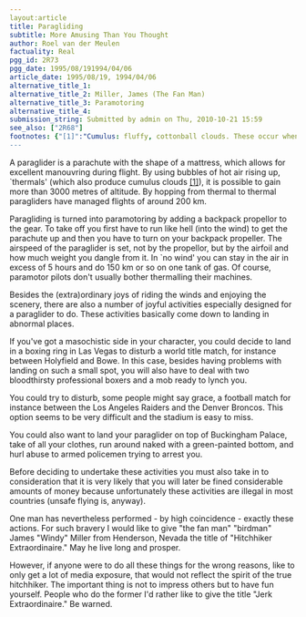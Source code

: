 ```yaml
---
layout:article
title: Paragliding
subtitle: More Amusing Than You Thought
author: Roel van der Meulen
factuality: Real
pgg_id: 2R73
pgg_date: 1995/08/191994/04/06
article_date: 1995/08/19, 1994/04/06
alternative_title_1: 
alternative_title_2: Miller, James (The Fan Man)
alternative_title_3: Paramotoring
alternative_title_4: 
submission_string: Submitted by admin on Thu, 2010-10-21 15:59
see_also: ["2R68"]
footnotes: {"[1]":"Cumulus: fluffy, cottonball clouds. These occur when a thermal takes a warm air mass up to the point where it's cold enough for the air to condense the water vapour."}
---
```

<div>
<p>A paraglider is a parachute with the shape of a mattress, which allows for excellent manouvring during flight. By using bubbles of hot air rising up, `thermals' (which also produce cumulus clouds <a href="#footnotes.1" class="footnote-link">[1]</a>), it is possible to gain more than 3000 metres of altitude. By hopping from thermal to thermal paragliders have managed flights of around 200 km.</p>
<p>Paragliding is turned into paramotoring by adding a backpack propellor to the gear. To take off you first have to run like hell (into the wind) to get the parachute up and then you have to turn on your backpack propeller. The airspeed of the paraglider is set, not by the propellor, but by the airfoil and how much weight you dangle from it. In `no wind' you can stay in the air in excess of 5 hours and do 150 km or so on one tank of gas. Of course, paramotor pilots don't usually bother thermalling their machines.</p>
<p>Besides the (extra)ordinary joys of riding the winds and enjoying the scenery, there are also a number of joyful activities especially designed for a paraglider to do. These activities basically come down to landing in abnormal places.</p>
<p>If you've got a masochistic side in your character, you could decide to land in a boxing ring in Las Vegas to disturb a world title match, for instance between Holyfield and Bowe. In this case, besides having problems with landing on such a small spot, you will also have to deal with two bloodthirsty professional boxers and a mob ready to lynch you.</p>
<p>You could try to disturb, some people might say grace, a football match for instance between the Los Angeles Raiders and the Denver Broncos. This option seems to be very difficult and the stadium is easy to miss.</p>
<p>You could also want to land your paraglider on top of Buckingham Palace, take of all your clothes, run around naked with a green-painted bottom, and hurl abuse to armed policemen trying to arrest you.</p>
<p>Before deciding to undertake these activities you must also take in to consideration that it is very likely that you will later be fined considerable amounts of money because unfortunately these activities are illegal in most countries (unsafe flying is, anyway).</p>
<p>One man has nevertheless performed - by high coincidence - exactly these actions. For such bravery I would like to give "the fan man" "birdman" James "Windy" Miller from Henderson, Nevada the title of "Hitchhiker Extraordinaire." May he live long and prosper.</p>
<p>However, if anyone were to do all these things for the wrong reasons, like to only get a lot of media exposure, that would not reflect the spirit of the true hitchhiker. The important thing is not to impress others but to have fun yourself. People who do the former I'd rather like to give the title "Jerk Extraordinaire." Be warned.</p>
</div>
